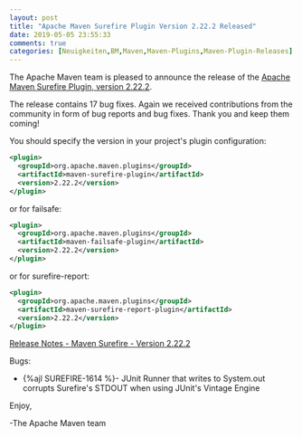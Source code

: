 ```yaml
---
layout: post
title: "Apache Maven Surefire Plugin Version 2.22.2 Released"
date: 2019-05-05 23:55:33
comments: true
categories: [Neuigkeiten,BM,Maven,Maven-Plugins,Maven-Plugin-Releases]
---
```

The Apache Maven team is pleased to announce the release of the 
[Apache Maven Surefire Plugin, version 2.22.2](http://maven.apache.org/plugins/maven-surefire-plugin/).


The release contains 17 bug fixes.
Again we received contributions from the community in form of bug reports
and bug fixes.
Thank you and keep them coming!

You should specify the version in your project's plugin configuration:

``` xml
<plugin>
  <groupId>org.apache.maven.plugins</groupId>
  <artifactId>maven-surefire-plugin</artifactId>
  <version>2.22.2</version>
</plugin>
```

or for failsafe:

``` xml
<plugin>
  <groupId>org.apache.maven.plugins</groupId>
  <artifactId>maven-failsafe-plugin</artifactId>
  <version>2.22.2</version>
</plugin>
```

or for surefire-report:

``` xml
<plugin>
  <groupId>org.apache.maven.plugins</groupId>
  <artifactId>maven-surefire-report-plugin</artifactId>
  <version>2.22.2</version>
</plugin>
```

<!-- more -->

[Release Notes - Maven Surefire - Version 2.22.2](https://issues.apache.org/jira/secure/ReleaseNote.jspa?projectId=12317927&version=12343425)

Bugs:

 * {%ajl SUREFIRE-1614 %}- JUnit Runner that writes to System.out corrupts Surefire's STDOUT when using JUnit's Vintage Engine

Enjoy,

-The Apache Maven team

